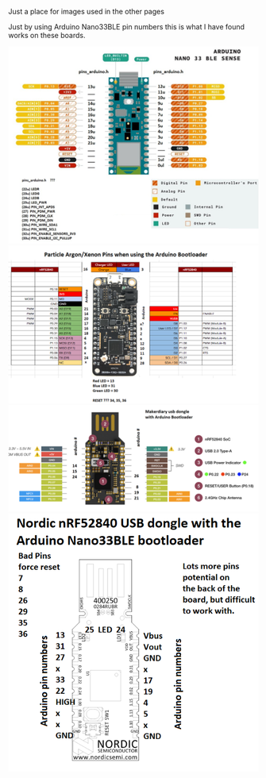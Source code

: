 Just a place for images used in the other pages

Just by using Arduino Nano33BLE pin numbers this is what I have found works on these boards.


![](nano33ble02.jpg)
![](particle-xenon-argon-arduiino-bootloader.png)
![](makerdiary-dongle-with-arduino-bootloader.png)
![](nordic-nrf52840-usb-dongle-with-arduino-bootloader.png	)
